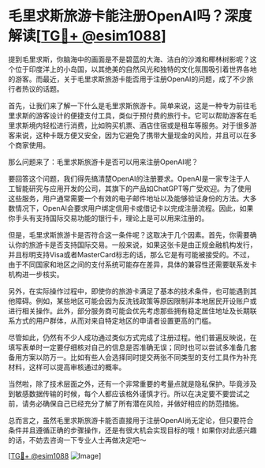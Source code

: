 # 毛里求斯旅游卡能注册OpenAI吗？深度解读[[TG💪+ @esim1088](https://t.me/s/esim1088)]

提到毛里求斯，你脑海中的画面是不是碧蓝的大海、洁白的沙滩和椰林树影呢？这个位于印度洋上的小岛国，以其绝美的自然风光和独特的文化氛围吸引着世界各地的游客。而最近，关于毛里求斯旅游卡能否用于注册OpenAI的问题，成了不少旅行者热议的话题。

首先，让我们来了解一下什么是毛里求斯旅游卡。简单来说，这是一种专为前往毛里求斯的游客设计的便捷支付工具，类似于预付费的旅行卡。它可以帮助游客在毛里求斯境内轻松进行消费，比如购买机票、酒店住宿或是租车等服务。对于很多游客来说，这种卡既方便又安全，因为它避免了携带大量现金的风险，并且可以在多个商家使用。

那么问题来了：毛里求斯旅游卡是否可以用来注册OpenAI呢？

要回答这个问题，我们得先搞清楚OpenAI的注册要求。OpenAI是一家专注于人工智能研究与应用开发的公司，其旗下的产品如ChatGPT等广受欢迎。为了使用这些服务，用户通常需要一个有效的电子邮件地址以及能够验证身份的方法。大多数情况下，OpenAI会要求用户绑定信用卡或借记卡以完成注册流程。因此，如果你手头有支持国际交易功能的银行卡，理论上是可以用来注册的。

但是，毛里求斯旅游卡是否符合这一条件呢？这取决于几个因素。首先，你需要确认你的旅游卡是否支持国际交易。一般来说，如果这张卡是由正规金融机构发行，并且标明支持Visa或者MasterCard标志的话，那么它是有可能被接受的。不过，由于不同国家和地区之间的支付系统可能存在差异，具体的兼容性还需要联系发卡机构进一步核实。

另外，在实际操作过程中，即使你的旅游卡满足了基本的技术条件，也可能遇到其他障碍。例如，某些地区可能会因为反洗钱政策等原因限制非本地居民开设账户或进行相关操作。此外，部分服务商可能会优先考虑那些拥有稳定居住地址及长期联系方式的用户群体，从而对来自特定地区的申请者设置更高的门槛。

尽管如此，仍然有不少人成功通过类似方式完成了注册过程。他们普遍反映说，在填写表单时一定要仔细核对自己的信息是否准确无误；同时也可以尝试多准备几套备用方案以防万一。比如有些人会选择同时提交两张不同类型的支付工具作为补充材料，这样可以提高审核通过的概率。

当然啦，除了技术层面之外，还有一个非常重要的考量点就是隐私保护。毕竟涉及到敏感数据传输的时候，每个人都应该格外谨慎才行。所以在决定要不要尝试之前，请务必确保自己已经充分了解了所有潜在风险，并做好相应的防范措施。

总而言之，虽然毛里求斯旅游卡能否直接用于注册OpenAI尚无定论，但只要符合条件并且遵循正确的步骤操作，还是有很大机会实现目标的哦！如果你对此感兴趣的话，不妨去咨询一下专业人士再做决定吧～

[[TG💪+ @esim1088](https://t.me/s/esim1088) ![Image](https://i.postimg.cc/4NQfJmqS/Snipaste-2025-05-13-00-14-12.png)]